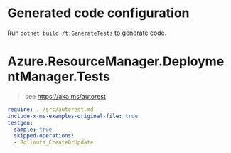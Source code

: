 # Generated code configuration

Run `dotnet build /t:GenerateTests` to generate code.

# Azure.ResourceManager.DeploymentManager.Tests

> see https://aka.ms/autorest
``` yaml
require: ../src/autorest.md
include-x-ms-examples-original-file: true
testgen:
  sample: true
  skipped-operations:
  - Rollouts_CreateOrUpdate
```
